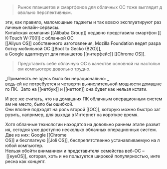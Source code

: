 >Рынок планшетов и смартфонов для облачных ОС тоже выглядит довольно перспективным.

эти, как правило, маломощные гаджеты и так вовсю эксплуатируют различные онлайн-сервисы. 
Китайская компания [[Alibaba Group]] недавно представила смартфон [[К-Тоuсh W-700]] с облачной ОС [[Aliyun OS]] собственного изготовления, Mozilla Foundation ведет разработку мобильной ОС [[Boot to Gecko (B2G)]], 
а Google адаптирует для планшетов [[интерфейс]] [[Сhromе OS]].

>Представить себе облачную ОС в качестве основной на настольном компьютере довольно трудно. 

_Применять ее здесь было бы нерационально: _
ведь ей не потребуется и четверти вычислительной мощности домашнего ПК. 
Зато на [[нетбук]] и [[неттоп]] она будет как нельзя кстати.

И все же считать, что на домашних ПК облачным операционным системам не место, было бы ошибкой. 
Они вполне подходят на роль второй [[ОС]], которую можно быстро загрузить, например, для выхода в Интернет на короткое время.

Хотя облачные технологии находятся на довольно раннем этапе развития, сегодня уже доступно несколько облачных операционных систем. 
Две из них: Google [[Сhromе OS]] и бесплатную [[Joli OS]], беспрепятственно устанавливаемую на любой компьютер. 
Нельзя обойти вниманием и представителя семейства веб-ОС – [[eyeOS]], которая, хоть и не пользуется широкой популярностью, интересна как концепт.
